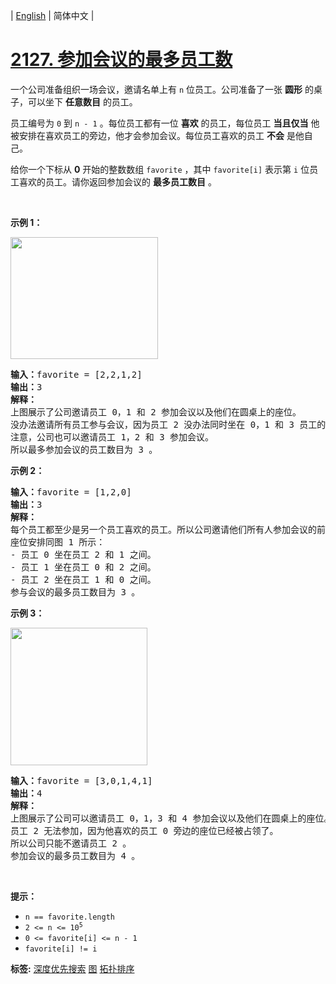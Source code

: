 | [English](README_EN.md) | 简体中文 |

# [2127. 参加会议的最多员工数](https://leetcode-cn.com/problems/maximum-employees-to-be-invited-to-a-meeting)
<p>一个公司准备组织一场会议，邀请名单上有&nbsp;<code>n</code>&nbsp;位员工。公司准备了一张 <strong>圆形</strong>&nbsp;的桌子，可以坐下 <strong>任意数目</strong>&nbsp;的员工。</p>

<p>员工编号为 <code>0</code>&nbsp;到 <code>n - 1</code>&nbsp;。每位员工都有一位 <strong>喜欢</strong>&nbsp;的员工，每位员工&nbsp;<strong>当且仅当</strong>&nbsp;他被安排在喜欢员工的旁边，他才会参加会议。每位员工喜欢的员工 <strong>不会</strong>&nbsp;是他自己。</p>

<p>给你一个下标从 <strong>0</strong>&nbsp;开始的整数数组&nbsp;<code>favorite</code>&nbsp;，其中&nbsp;<code>favorite[i]</code>&nbsp;表示第&nbsp;<code>i</code>&nbsp;位员工喜欢的员工。请你返回参加会议的&nbsp;<strong>最多员工数目</strong>&nbsp;。</p>

<p>&nbsp;</p>

<p><strong>示例 1：</strong></p>

<p><img alt="" src="https://assets.leetcode.com/uploads/2021/12/14/ex1.png" style="width: 236px; height: 195px;"></p>

<pre><b>输入：</b>favorite = [2,2,1,2]
<b>输出：</b>3
<strong>解释：</strong>
上图展示了公司邀请员工 0，1 和 2 参加会议以及他们在圆桌上的座位。
没办法邀请所有员工参与会议，因为员工 2 没办法同时坐在 0，1 和 3 员工的旁边。
注意，公司也可以邀请员工 1，2 和 3 参加会议。
所以最多参加会议的员工数目为 3 。
</pre>

<p><strong>示例 2：</strong></p>

<pre><b>输入：</b>favorite = [1,2,0]
<b>输出：</b>3
<b>解释：</b>
每个员工都至少是另一个员工喜欢的员工。所以公司邀请他们所有人参加会议的前提是所有人都参加了会议。
座位安排同图 1 所示：
- 员工 0 坐在员工 2 和 1 之间。
- 员工 1 坐在员工 0 和 2 之间。
- 员工 2 坐在员工 1 和 0 之间。
参与会议的最多员工数目为 3 。
</pre>

<p><strong>示例 3：</strong></p>

<p><img alt="" src="https://assets.leetcode.com/uploads/2021/12/14/ex2.png" style="width: 219px; height: 220px;"></p>

<pre><b>输入：</b>favorite = [3,0,1,4,1]
<b>输出：</b>4
<b>解释：</b>
上图展示了公司可以邀请员工 0，1，3 和 4 参加会议以及他们在圆桌上的座位。
员工 2 无法参加，因为他喜欢的员工 0 旁边的座位已经被占领了。
所以公司只能不邀请员工 2 。
参加会议的最多员工数目为 4 。
</pre>

<p>&nbsp;</p>

<p><strong>提示：</strong></p>

<ul>
	<li><code>n == favorite.length</code></li>
	<li><code>2 &lt;= n &lt;= 10<sup>5</sup></code></li>
	<li><code>0 &lt;= favorite[i] &lt;=&nbsp;n - 1</code></li>
	<li><code>favorite[i] != i</code></li>
</ul>

**标签:**  [深度优先搜索](https://leetcode-cn.com/tag/depth-first-search) [图](https://leetcode-cn.com/tag/graph) [拓扑排序](https://leetcode-cn.com/tag/topological-sort) 